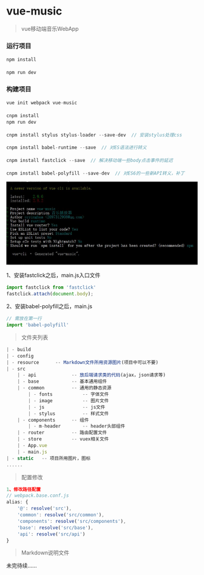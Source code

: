 # vue-music

> vue移动端音乐WebApp

### 运行项目

```javascript
npm install

npm run dev
```

### 构建项目

```javascript
vue init webpack vue-music

cnpm install
npm run dev

cnpm install stylus stylus-loader --save-dev  // 安装stylus处理css

cnpm install babel-runtime --save  // 对ES语法进行转义 

cnpm install fastclick --save  // 解决移动端一些body点击事件的延迟

cnpm install babel-polyfill --save-dev  // 对ES6的一些新API转义，补丁

```
![](resource/1.jpg)

1、安装fastclick之后，main.js入口文件
```js
import fastclick from 'fastclick'
fastclick.attach(document.body);
```
2、安装babel-polyfill之后，main.js
```js
// 需放在第一行
import 'babel-polyfill'
```

> 文件夹列表

```javascript
| - build
| - config
| - resource      -- Markdown文件所用资源图片(项目中可以不要)
| - src
    | - api             -- 放后端请求类的代码(ajax，json请求等)
    | - base            -- 基本通用组件
    | - common          -- 通用的静态资源
        | - fonts           -- 字体文件
        | - image           -- 图片文件
        | - js              -- js文件
        | - stylus          -- 样式文件
    | - components      -- 组件
        | - m-header        -- header头部组件
    | - router          -- 路由配置文件
    | - store           -- vuex相关文件
    | - App.vue
    | - main.js
| - static   -- 项目所用图片，图标
......

```

> 配置修改

```javascript
1、修改路径配置
// webpack.base.conf.js
alias: {
    '@': resolve('src'),
    'common': resolve('src/common'),
    'components': resolve('src/components'),
    'base': resolve('src/base'),
    'api': resolve('src/api')
}


```

> Markdown说明文件




未完待续......












